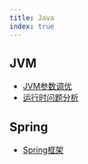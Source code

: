 ```yaml
---
title: Java
index: true
---
```


## JVM
- [JVM参数调优](./jvm/Args.md)
- [运行时问题分析](./jvm/Runtime_Analysis.md)

## Spring
- [Spring框架](./Spring/README.md)